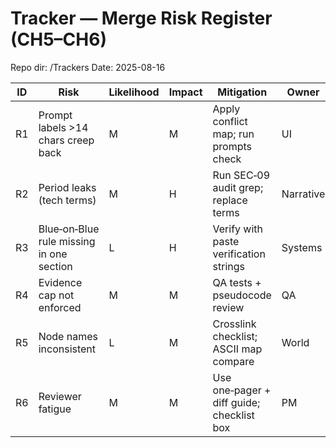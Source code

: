 # Tracker — Merge Risk Register (CH5–CH6)
Repo dir: /Trackers
Date: 2025-08-16

| ID | Risk | Likelihood | Impact | Mitigation | Owner | Status |
|---|---|---|---|---|---|---|
| R1 | Prompt labels >14 chars creep back | M | M | Apply conflict map; run prompts check | UI | Open |
| R2 | Period leaks (tech terms) | M | H | Run SEC‑09 audit grep; replace terms | Narrative | Open |
| R3 | Blue‑on‑Blue rule missing in one section | L | H | Verify with paste verification strings | Systems | Open |
| R4 | Evidence cap not enforced | M | M | QA tests + pseudocode review | QA | Open |
| R5 | Node names inconsistent | L | M | Crosslink checklist; ASCII map compare | World | Open |
| R6 | Reviewer fatigue | M | M | Use one‑pager + diff guide; checklist box | PM | Open |
